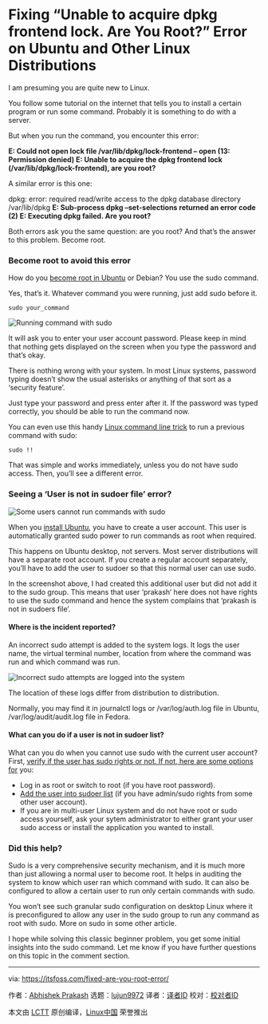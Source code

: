 [#]: subject: "Fixing “Unable to acquire dpkg frontend lock. Are You Root?” Error on Ubuntu and Other Linux Distributions"
[#]: via: "https://itsfoss.com/fixed-are-you-root-error/"
[#]: author: "Abhishek Prakash https://itsfoss.com/author/abhishek/"
[#]: collector: "lujun9972"
[#]: translator: " "
[#]: reviewer: " "
[#]: publisher: " "
[#]: url: " "

Fixing “Unable to acquire dpkg frontend lock. Are You Root?” Error on Ubuntu and Other Linux Distributions
======

I am presuming you are quite new to Linux.

You follow some tutorial on the internet that tells you to install a certain program or run some command. Probably it is something to do with a server.

But when you run the command, you encounter this error:

**E: Could not open lock file /var/lib/dpkg/lock-frontend – open (13: Permission denied)
E: Unable to acquire the dpkg frontend lock (/var/lib/dpkg/lock-frontend), are you root?**

A similar error is this one:

dpkg: error: required read/write access to the dpkg database directory /var/lib/dpkg
**E: Sub-process dpkg –set-selections returned an error code (2)
E: Executing dpkg failed. Are you root?**

Both errors ask you the same question: are you root? And that’s the answer to this problem. Become root.

### Become root to avoid this error

How do you [become root in Ubuntu][1] or Debian? You use the sudo command.

Yes, that’s it. Whatever command you were running, just add sudo before it.

```
sudo your_command
```

![Running command with sudo][2]

It will ask you to enter your user account password. Please keep in mind that nothing gets displayed on the screen when you type the password and that’s okay.

There is nothing wrong with your system. In most Linux systems, password typing doesn’t show the usual asterisks or anything of that sort as a ‘security feature’.

Just type your password and press enter after it. If the password was typed correctly, you should be able to run the command now.

You can even use this handy [Linux command line trick][3] to run a previous command with sudo:

```
sudo !!
```

That was simple and works immediately, unless you do not have sudo access. Then, you’ll see a different error.

### Seeing a ‘User is not in sudoer file’ error?

![Some users cannot run commands with sudo][4]

When you [install Ubuntu][5], you have to create a user account. This user is automatically granted sudo power to run commands as root when required.

This happens on Ubuntu desktop, not servers. Most server distributions will have a separate root account. If you create a regular account separately, you’ll have to add the user to sudoer so that this normal user can use sudo.

In the screenshot above, I had created this additional user but did not add it to the sudo group. This means that user ‘prakash’ here does not have rights to use the sudo command and hence the system complains that ‘prakash is not in sudoers file’.

#### Where is the incident reported?

An incorrect sudo attempt is added to the system logs. It logs the user name, the virtual terminal number, location from where the command was run and which command was run.

![Incorrect sudo attempts are logged into the system][6]

The location of these logs differ from distribution to distribution.

Normally, you may find it in journalctl logs or /var/log/auth.log file in Ubuntu, /var/log/audit/audit.log file in Fedora.

#### What can you do if a user is not in sudoer list?

What can you do when you cannot use sudo with the current user account? First, [verify if the user has sudo rights or not. If not, here are some options for][7] you:

  * Log in as root or switch to root (if you have root password).
  * [Add the user into sudoer list][8] (if you have admin/sudo rights from some other user account).
  * If you are in multi-user Linux system and do not have root or sudo access yourself, ask your sytem administrator to either grant your user sudo access or install the application you wanted to install.



### Did this help?

Sudo is a very comprehensive security mechanism, and it is much more than just allowing a normal user to become root. It helps in auditing the system to know which user ran which command with sudo. It can also be configured to allow a certain user to run only certain commands with sudo.

You won’t see such granular sudo configuration on desktop Linux where it is preconfigured to allow any user in the sudo group to run any command as root with sudo. More on sudo in some other article.

I hope while solving this classic beginner problem, you get some initial insights into the sudo command. Let me know if you have further questions on this topic in the comment section.

--------------------------------------------------------------------------------

via: https://itsfoss.com/fixed-are-you-root-error/

作者：[Abhishek Prakash][a]
选题：[lujun9972][b]
译者：[译者ID](https://github.com/译者ID)
校对：[校对者ID](https://github.com/校对者ID)

本文由 [LCTT](https://github.com/LCTT/TranslateProject) 原创编译，[Linux中国](https://linux.cn/) 荣誉推出

[a]: https://itsfoss.com/author/abhishek/
[b]: https://github.com/lujun9972
[1]: https://itsfoss.com/root-user-ubuntu/
[2]: https://i0.wp.com/itsfoss.com/wp-content/uploads/2021/10/running-commands-with-sudo.webp?resize=800%2C450&ssl=1
[3]: https://itsfoss.com/linux-command-tricks/
[4]: https://i0.wp.com/itsfoss.com/wp-content/uploads/2021/10/not-in-sudoer-file-error-800x289.png?resize=800%2C289&ssl=1
[5]: https://itsfoss.com/install-ubuntu/
[6]: https://i1.wp.com/itsfoss.com/wp-content/uploads/2021/10/sudo-incident-reported.png?resize=800%2C339&ssl=1
[7]: https://linuxhandbook.com/check-if-user-has-sudo-rights/
[8]: https://linuxhandbook.com/create-sudo-user/
